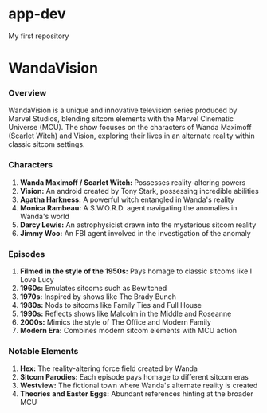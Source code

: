 # app-dev
My first repository

# WandaVision

### Overview

WandaVision is a unique and innovative television series produced by Marvel Studios, blending sitcom elements with the Marvel Cinematic Universe (MCU). The show focuses on the characters of Wanda Maximoff (Scarlet Witch) and Vision, exploring their lives in an alternate reality within classic sitcom settings.

### Characters

1. **Wanda Maximoff / Scarlet Witch:** Possesses reality-altering powers
2. **Vision:** An android created by Tony Stark, possessing incredible abilities
3. **Agatha Harkness:** A powerful witch entangled in Wanda's reality
4. **Monica Rambeau:** A S.W.O.R.D. agent navigating the anomalies in Wanda's world
5. **Darcy Lewis:** An astrophysicist drawn into the mysterious sitcom reality
6. **Jimmy Woo:** An FBI agent involved in the investigation of the anomaly

### Episodes

1. **Filmed in the style of the 1950s:** Pays homage to classic sitcoms like I Love Lucy
2. **1960s:** Emulates sitcoms such as Bewitched
3. **1970s:** Inspired by shows like The Brady Bunch
4. **1980s:** Nods to sitcoms like Family Ties and Full House
5. **1990s:** Reflects shows like Malcolm in the Middle and Roseanne
6. **2000s:** Mimics the style of The Office and Modern Family
7. **Modern Era:** Combines modern sitcom elements with MCU action

### Notable Elements

1. **Hex:** The reality-altering force field created by Wanda
2. **Sitcom Parodies:** Each episode pays homage to different sitcom eras
3. **Westview:** The fictional town where Wanda's alternate reality is created
4. **Theories and Easter Eggs:** Abundant references hinting at the broader MCU
